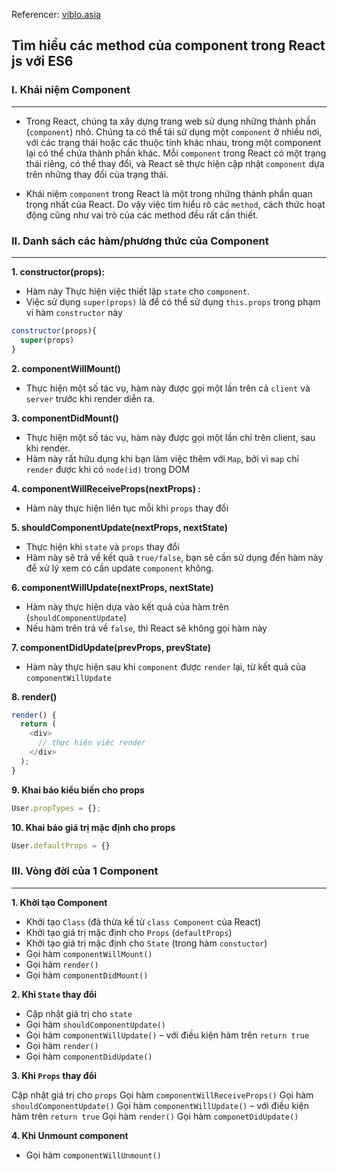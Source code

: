 Referencer: [viblo.asia](https://viblo.asia/p/tim-hieu-cac-method-cua-component-trong-react-js-voi-es6-bxjvZYpBkJZ)

## Tìm hiểu các method của component trong React js với ES6

### I. Khái niệm Component
---
- Trong React, chúng ta xây dựng trang web sử dụng những thành phần (```component```) nhỏ. Chúng ta có thể tái sử dụng một ```component``` ở nhiều nơi, với các trạng thái hoặc các thuộc tính khác nhau, trong một component lại có thể chứa thành phần khác. Mỗi ```component``` trong React có một trạng thái riêng, có thể thay đổi, và React sẽ thực hiện cập nhật ```component``` dựa trên những thay đổi của trạng thái.

- Khái niệm ```component``` trong React là một trong những thành phần quan trọng nhất của React. Do vậy việc tìm hiểu rõ các ```method```, cách thức hoạt động cũng như vai trò của các method đều rất cần thiết.

### II. Danh sách các hàm/phương thức của Component
---
**1. constructor(props):**

- Hàm này Thực hiện việc thiết lập ```state``` cho ```component```.
- Việc sử dụng ```super(props)``` là để có thể sử dụng ```this.props``` trong phạm vi hàm ```constructor``` này

```javascript
constructor(props){
  super(props)
}
```

**2. componentWillMount()**

- Thực hiện một số tác vụ, hàm này được gọi một lần trên cả ```client``` và ```server``` trước khi render diễn ra.

**3. componentDidMount()**

- Thực hiện một số tác vụ, hàm này được gọi một lần chỉ trên client, sau khi render.
- Hàm này rất hữu dụng khi bạn làm việc thêm với ```Map```, bởi vì ```map``` chỉ ```render``` được khi có ```node(id)``` trong DOM

**4. componentWillReceiveProps(nextProps) :**

- Hàm này thực hiện liên tục mỗi khi ```props``` thay đổi

**5. shouldComponentUpdate(nextProps, nextState)**

- Thực hiện khi ```state``` và ```props``` thay đổi
- Hàm này sẽ trả về kết quả ```true/false```, bạn sẽ cần sử dụng đến hàm này để xử lý xem có cần update ```component``` không.

**6. componentWillUpdate(nextProps, nextState)**

- Hàm này thực hiện dựa vào kết quả của hàm trên (```shouldComponentUpdate```)
- Nếu hàm trên trả về ```false```, thì React sẽ không gọi hàm này

**7. componentDidUpdate(prevProps, prevState)**

- Hàm này thực hiện sau khi ```component``` được ```render``` lại, từ kết quả của ```componentWillUpdate```

**8. render()**

```javascript
render() {
  return (
    <div>
      // thực hiện việc render
    </div>
  );
}
```

**9. Khai báo kiểu biến cho props**

```javascript
User.propTypes = {};
```

**10. Khai báo giá trị mặc định cho props**

```javascript
User.defaultProps = {}
```

### III. Vòng đời của 1 Component
---
**1. Khởi tạo Component**

- Khởi tạo ```Class``` (đã thừa kế từ ```class Component``` của React)
- Khởi tạo giá trị mặc định cho ```Props``` (```defaultProps```)
- Khởi tạo giá trị mặc định cho ```State``` (trong hàm ```constuctor```)
- Gọi hàm ```componentWillMount()```
- Gọi hàm ```render()```
- Gọi hàm ```componentDidMount()```

**2. Khi ```State``` thay đổi**

- Cập nhật giá trị cho ```state```
- Gọi hàm ```shouldComponentUpdate()```
- Gọi hàm ```componentWillUpdate()``` – với điều kiện hàm trên ```return true```
- Gọi hàm ```render()```
- Gọi hàm ```componentDidUpdate()```

**3. Khi ```Props``` thay đổi**

Cập nhật giá trị cho ```props```
Gọi hàm ```componentWillReceiveProps()```
Gọi hàm ```shouldComponentUpdate()```
Gọi hàm ```componentWillUpdate()``` – với điều kiện hàm trên ```return true```
Gọi hàm ```render()```
Gọi hàm ```componetDidUpdate()```

**4. Khi Unmount component**

- Gọi hàm ```componentWillUnmount()```
